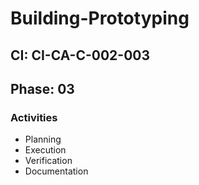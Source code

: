 # Building-Prototyping

## CI: CI-CA-C-002-003
## Phase: 03

### Activities
- Planning
- Execution
- Verification
- Documentation
